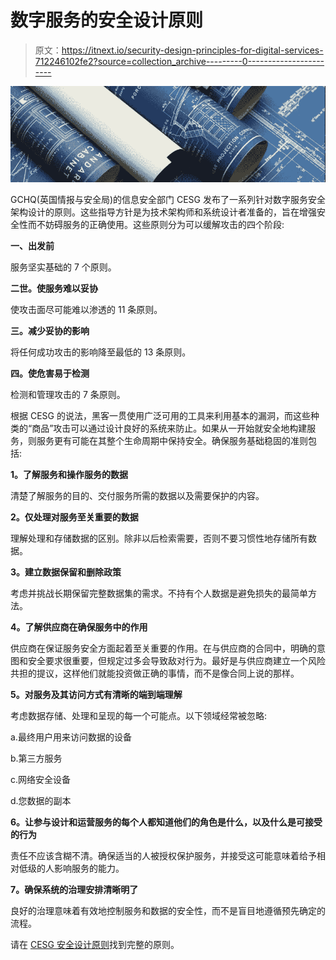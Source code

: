 # 数字服务的安全设计原则

> 原文：<https://itnext.io/security-design-principles-for-digital-services-712246102fe2?source=collection_archive---------0----------------------->

![](img/31d36828115dfb1dbca65d87d6b39246.png)

GCHQ(英国情报与安全局)的信息安全部门 CESG 发布了一系列针对数字服务安全架构设计的原则。这些指导方针是为技术架构师和系统设计者准备的，旨在增强安全性而不妨碍服务的正确使用。这些原则分为可以缓解攻击的四个阶段:

**一、出发前**

服务坚实基础的 7 个原则。

**二世。使服务难以妥协**

使攻击面尽可能难以渗透的 11 条原则。

**三。减少妥协的影响**

将任何成功攻击的影响降至最低的 13 条原则。

**四。使危害易于检测**

检测和管理攻击的 7 条原则。

根据 CESG 的说法，黑客一贯使用广泛可用的工具来利用基本的漏洞，而这些种类的“商品”攻击可以通过设计良好的系统来防止。如果从一开始就安全地构建服务，则服务更有可能在其整个生命周期中保持安全。确保服务基础稳固的准则包括:

**1。了解服务和操作服务的数据**

清楚了解服务的目的、交付服务所需的数据以及需要保护的内容。

**2。仅处理对服务至关重要的数据**

理解处理和存储数据的区别。除非以后检索需要，否则不要习惯性地存储所有数据。

**3。建立数据保留和删除政策**

考虑并挑战长期保留完整数据集的需求。不持有个人数据是避免损失的最简单方法。

**4。了解供应商在确保服务中的作用**

供应商在保证服务安全方面起着至关重要的作用。在与供应商的合同中，明确的意图和安全要求很重要，但规定过多会导致敌对行为。最好是与供应商建立一个风险共担的提议，这样他们就能投资做正确的事情，而不是像合同上说的那样。

**5。对服务及其访问方式有清晰的端到端理解**

考虑数据存储、处理和呈现的每一个可能点。以下领域经常被忽略:

a.最终用户用来访问数据的设备

b.第三方服务

c.网络安全设备

d.您数据的副本

**6。让参与设计和运营服务的每个人都知道他们的角色是什么，以及什么是可接受的行为**

责任不应该含糊不清。确保适当的人被授权保护服务，并接受这可能意味着给予相对低级的人影响服务的能力。

**7。确保系统的治理安排清晰明了**

良好的治理意味着有效地控制服务和数据的安全性，而不是盲目地遵循预先确定的流程。

请在 [CESG 安全设计原则](https://www.cesg.gov.uk/guidance/security-design-principles-digital-services-0)找到完整的原则。